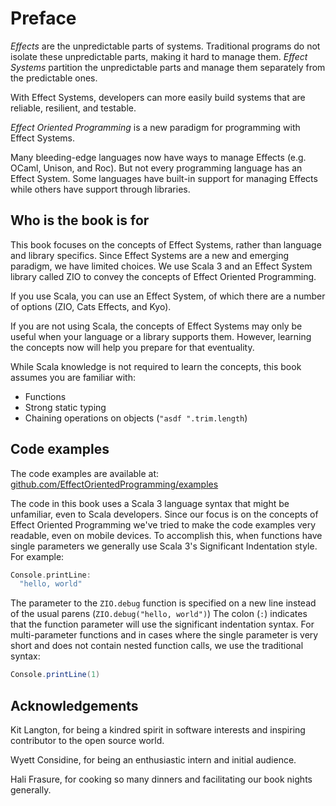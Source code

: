 # Preface

*Effects* are the unpredictable parts of systems.
Traditional programs do not isolate these unpredictable parts, making it hard to manage them.
*Effect Systems* partition the unpredictable parts and manage them separately from the predictable ones.

With Effect Systems, developers can more easily build systems that are reliable, resilient, and testable.

*Effect Oriented Programming* is a new paradigm for programming with Effect Systems.

Many bleeding-edge languages now have ways to manage Effects (e.g. OCaml, Unison, and Roc).
But not every programming language has an Effect System.
Some languages have built-in support for managing Effects while others have support through libraries.

## Who is the book is for

This book focuses on the concepts of Effect Systems, rather than language and library specifics.
Since Effect Systems are a new and emerging paradigm, we have limited choices.
We use Scala 3 and an Effect System library called ZIO to convey the concepts of Effect Oriented Programming.

If you use Scala, you can use an Effect System, of which there are a number of options (ZIO, Cats Effects, and Kyo).

If you are not using Scala, the concepts of Effect Systems may only be useful when your language or a library supports them.
However, learning the concepts now will help you prepare for that eventuality.

While Scala knowledge is not required to learn the concepts, this book assumes you are familiar with:

- Functions
- Strong static typing
- Chaining operations on objects (`"asdf ".trim.length`)

## Code examples

The code examples are available at: [github.com/EffectOrientedProgramming/examples](https://github.com/EffectOrientedProgramming/examples)

The code in this book uses a Scala 3 language syntax that might be unfamiliar, even to Scala developers.
Since our focus is on the concepts of Effect Oriented Programming we've tried to make the code examples very readable, even on mobile devices.
To accomplish this, when functions have single parameters we generally use Scala 3's Significant Indentation style.
For example:

```scala mdoc:compile-only
Console.printLine:
  "hello, world"
```

The parameter to the `ZIO.debug` function is specified on a new line instead of the usual parens (`ZIO.debug("hello, world")`)
The colon (`:`) indicates that the function parameter will use the significant indentation syntax.
For multi-parameter functions and in cases where the single parameter is very short and does not contain nested function calls, we use the traditional syntax:

```scala mdoc:compile-only
Console.printLine(1)
```

## Acknowledgements

Kit Langton, for being a kindred spirit in software interests and inspiring contributor to the open source world.

Wyett Considine, for being an enthusiastic intern and initial audience.

Hali Frasure, for cooking so many dinners and facilitating our book nights generally.
